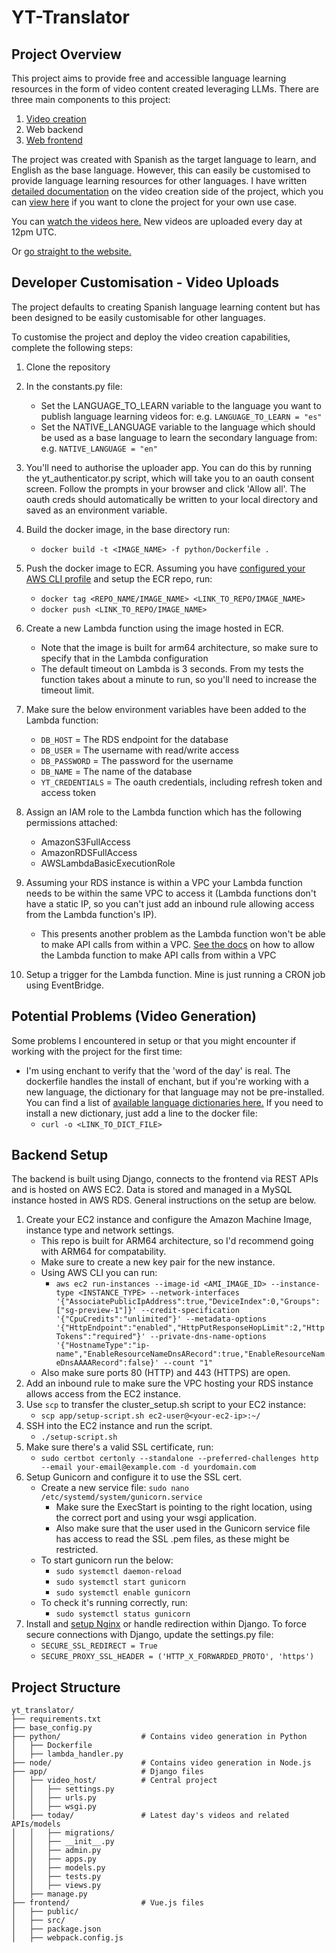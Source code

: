 # YT-Translator


## Project Overview
This project aims to provide free and accessible language learning resources in the form of video content created leveraging LLMs. There are three main components to this project:

1. [Video creation]((https://www.youtube.com/channel/UCQjyvCIR9IkG02Q0Wmpz9sQ))
2. Web backend
3. [Web frontend](https://videos.internationalwordoftheday.info/)


The project was created with Spanish as the target language to learn, and English as the base language. However, this can easily be customised to provide language learning resources for other languages. I have written [detailed documentation](https://github.com/bendsouza2/yt-translator/tree/main/python/README.md) on the video creation side of the project, which you can [view here](https://github.com/bendsouza2/yt-translator/tree/main/python/README.md) if you want to clone the project for your own use case. 


You can [watch the videos here.](https://www.youtube.com/channel/UCQjyvCIR9IkG02Q0Wmpz9sQ) New videos are uploaded every day at 12pm UTC. 

Or [go straight to the website.](https://videos.internationalwordoftheday.info/)


## Developer Customisation - Video Uploads

The project defaults to creating Spanish language learning content but has been designed to be easily customisable for other languages.

To customise the project and deploy the video creation capabilities, complete the following steps:

1. Clone the repository

2. In the constants.py file:
   - Set the LANGUAGE_TO_LEARN variable to the language you want to publish language learning videos for: e.g. `LANGUAGE_TO_LEARN = "es"`
   - Set the NATIVE_LANGUAGE variable to the language which should be used as a base language to learn the secondary language from: e.g. `NATIVE_LANGUAGE = "en"`

3. You'll need to authorise the uploader app. You can do this by running the yt_authenticator.py script, which will take you to an oauth consent screen. Follow the prompts in your browser and click 'Allow all'. The oauth creds should automatically be written to your local directory and saved as an environment variable. 


4. Build the docker image, in the base directory run:
   - `docker build -t <IMAGE_NAME> -f python/Dockerfile .`

5. Push the docker image to ECR. Assuming you have [configured your AWS CLI profile](https://docs.aws.amazon.com/cli/latest/userguide/getting-started-quickstart.html) and setup the ECR repo, run:
   - `docker tag <REPO_NAME/IMAGE_NAME> <LINK_TO_REPO/IMAGE_NAME>`
   - `docker push <LINK_TO_REPO/IMAGE_NAME>`

6. Create a new Lambda function using the image hosted in ECR.
   - Note that the image is built for arm64 architecture, so make sure to specify that in the Lambda configuration
   - The default timeout on Lambda is 3 seconds. From my tests the function takes about a minute to run, so you'll need to increase the timeout limit.

7. Make sure the below environment variables have been added to the Lambda function:
   - `DB_HOST` = The RDS endpoint for the database
   - `DB_USER` = The username with read/write access
   - `DB_PASSWORD` = The password for the username
   - `DB_NAME` = The name of the database
   - `YT_CREDENTIALS` = The oauth credentials, including refresh token and access token

8. Assign an IAM role to the Lambda function which has the following permissions attached:
   - AmazonS3FullAccess
   - AmazonRDSFullAccess
   - AWSLambdaBasicExecutionRole

9. Assuming your RDS instance is within a VPC your Lambda function needs to be within the same VPC to access it (Lambda functions don't have a static IP, so you can't just add an inbound rule allowing access from the Lambda function's IP).
   - This presents another problem as the Lambda function won't be able to make API calls from within a VPC. [See the docs](https://repost.aws/knowledge-center/internet-access-lambda-function) on how to allow the Lambda function to make API calls from within a VPC

10. Setup a trigger for the Lambda function. Mine is just running a CRON job using EventBridge.


## Potential Problems (Video Generation)
Some problems I encountered in setup or that you might encounter if working with the project for the first time:

* I'm using enchant to verify that the 'word of the day' is real. The dockerfile handles the install of enchant, but if you're working with a new language, the dictionary for that language may not be pre-installed. You can find a list of [available language dictionaries here.](https://cgit.freedesktop.org/libreoffice/dictionaries/tree/) If you need to install a new dictionary, just add a line to the docker file:
   - `curl -o <LINK_TO_DICT_FILE>`


## Backend Setup

The backend is built using Django, connects to the frontend via REST APIs and is hosted on AWS EC2. Data is stored and managed in a MySQL instance hosted in AWS RDS. General instructions on the setup are below.

1. Create your EC2 instance and configure the Amazon Machine Image, instance type and network settings. 
   - This repo is built for ARM64 architecture, so I'd recommend going with ARM64 for compatability.
   - Make sure to create a new key pair for the new instance.
   - Using AWS CLI you can run:
      - `aws ec2 run-instances --image-id <AMI_IMAGE_ID> --instance-type <INSTANCE_TYPE> --network-interfaces '{"AssociatePublicIpAddress":true,"DeviceIndex":0,"Groups":["sg-preview-1"]}' --credit-specification '{"CpuCredits":"unlimited"}' --metadata-options '{"HttpEndpoint":"enabled","HttpPutResponseHopLimit":2,"HttpTokens":"required"}' --private-dns-name-options '{"HostnameType":"ip-name","EnableResourceNameDnsARecord":true,"EnableResourceNameDnsAAAARecord":false}' --count "1" `
   - Also make sure ports 80 (HTTP) and 443 (HTTPS) are open.
2. Add an inbound rule to make sure the VPC hosting your RDS instance allows access from the EC2 instance.
3. Use `scp` to transfer the cluster_setup.sh script to your EC2 instance:
   - `scp app/setup-script.sh ec2-user@<your-ec2-ip>:~/`
4. SSH into the EC2 instance and run the script. 
   - `./setup-script.sh`
5. Make sure there's a valid SSL certificate, run:
   - `sudo certbot certonly --standalone --preferred-challenges http --email your-email@example.com -d yourdomain.com`
6. Setup Gunicorn and configure it to use the SSL cert.
   - Create a new service file: `sudo nano /etc/systemd/system/gunicorn.service`
      - Make sure the ExecStart is pointing to the right location, using the correct port and using your wsgi application.
      - Also make sure that the user used in the Gunicorn service file has access to read the SSL .pem files, as these might be restricted.
   - To start gunicorn run the below:
      - `sudo systemctl daemon-reload`
      - `sudo systemctl start gunicorn`
      - `sudo systemctl enable gunicorn`
   - To check it's running correctly, run:
      - `sudo systemctl status gunicorn`
7. Install and [setup Nginx](https://ubuntu.com/tutorials/install-and-configure-nginx#1-overview) or handle redirection within Django. To force secure connections with Django, update the settings.py file:
   - `SECURE_SSL_REDIRECT = True`
   - `SECURE_PROXY_SSL_HEADER = ('HTTP_X_FORWARDED_PROTO', 'https') `




## Project Structure


```plaintext
yt_translator/
├── requirements.txt
├── base_config.py
├── python/                  # Contains video generation in Python
│   ├── Dockerfile
│   ├── lambda_handler.py
├── node/                    # Contains video generation in Node.js
├── app/                     # Django files
│   ├── video_host/          # Central project
│   │   ├── settings.py
│   │   ├── urls.py
│   │   ├── wsgi.py
│   ├── today/               # Latest day's videos and related APIs/models
│   │   ├── migrations/
│   │   ├── __init__.py
│   │   ├── admin.py
│   │   ├── apps.py
│   │   ├── models.py
│   │   ├── tests.py
│   │   ├── views.py
│   ├── manage.py
├── frontend/                # Vue.js files
│   ├── public/
│   ├── src/
│   ├── package.json
│   ├── webpack.config.js



